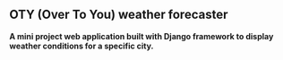 ## OTY (Over To You) weather forecaster

**A mini project web application built with Django framework to display weather conditions for a specific city.**
